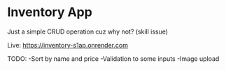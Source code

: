 # Inventory App

Just a simple CRUD operation cuz why not? (skill issue)

Live: https://inventory-s1ap.onrender.com

TODO:
    -Sort by name and price
    -Validation to some inputs
    -Image upload
